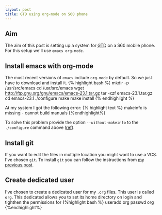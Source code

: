 ```yaml
--- 
layout: post
title: GTD using org-mode on S60 phone
---
```

## Aim
The aim of this post is setting up a system for <acronym title="Getting Things Done">GTD</acronym> on a S60 mobile phone. For this setup we'll use `emacs org-mode`.

## Install emacs with org-mode
The most recent versions of `emacs` include `org-mode` by default. So we just have to download and install it.
{% highlight bash %}
mkdir -p /usr/src/emacs
cd /usr/src/emacs
wget http://ftp.gnu.org/gnu/emacs/emacs-23.1.tar.gz
tar -xzf emacs-23.1.tar.gz
cd emacs-23.1
./configure
make
make install
{% endhighlight %}

At my system I got the following error:
{% highlight text %}
makeinfo is missing - cannot build manuals
{%endhighlight%}

To solve this problem provide the option `--without-makeinfo` to the `./configure` command above ([ref](http://osdir.com/ml/wp-forums/2009-08/msg00001.html)).

## Install git
If you want to edit the files in multiple location you might want to use a VCS. I've chosen `git`. To install `git` you can follow the instructions from [my previous post](/2009/09/install-git-on-a-shared-webhost/).

## Create dedicated user
I've chosen to create a dedicated user for my `.org` files. This user is called `org`. This dedicated allows you to set its home directory on login and tighthen the permissions for
{%highlight bash %}
useradd org
passwd org
{%endhighlight%}
